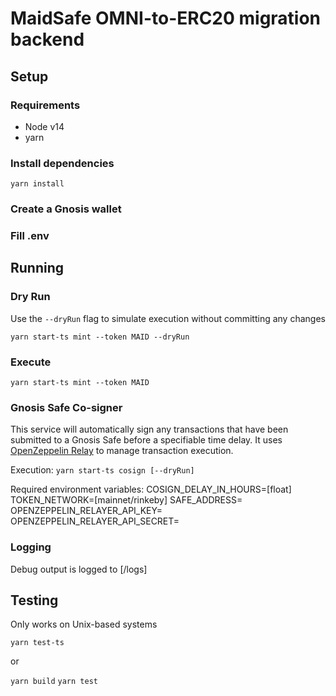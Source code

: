 # MaidSafe OMNI-to-ERC20 migration backend

## Setup

### Requirements

* Node v14
* yarn

### Install dependencies
`yarn install`

### Create a Gnosis wallet

### Fill .env

## Running

### Dry Run

Use the `--dryRun` flag to simulate execution without committing any changes

`yarn start-ts mint --token MAID --dryRun`

### Execute

`yarn start-ts mint --token MAID`

### Gnosis Safe Co-signer

This service will automatically sign any transactions that have been submitted to a Gnosis Safe before a specifiable time delay. It uses [OpenZeppelin Relay](https://docs.openzeppelin.com/defender/relay) to manage transaction execution.

Execution:
`yarn start-ts cosign [--dryRun]`

Required environment variables:
COSIGN_DELAY_IN_HOURS=[float]
TOKEN_NETWORK=[mainnet/rinkeby]
SAFE_ADDRESS=
OPENZEPPELIN_RELAYER_API_KEY=
OPENZEPPELIN_RELAYER_API_SECRET=

### Logging

Debug output is logged to [/logs]

## Testing

Only works on Unix-based systems

`yarn test-ts`

or

`yarn build`
`yarn test`


